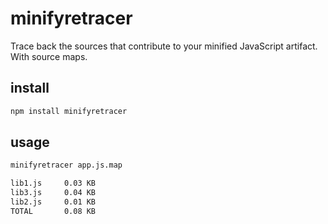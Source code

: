 # minifyretracer

Trace back the sources that contribute to your minified JavaScript artifact. With source maps.

## install

```bash
npm install minifyretracer
```

## usage

```bash
minifyretracer app.js.map

lib1.js     0.03 KB
lib3.js     0.04 KB
lib2.js     0.01 KB
TOTAL       0.08 KB
```